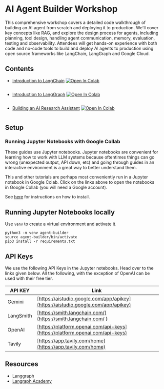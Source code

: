 # AI Agent Builder Workshop

This comprehensive workshop covers a detailed code walkthrough of building an AI agent from scratch and deploying it to production. We'll cover key concepts like RAG, and explore the design process for agents, including planning, tool design, handling agent communication, memory, evaluation, testing and observability. Attendees will get hands-on experience with both code and no-code tools to build and deploy AI agents to production using open source frameworks like LangChain, LangGraph and Google Cloud.

## Contents

- <a style="display: flex;" target="_blank" href="https://colab.research.google.com/github/akshatamohanty/ai-agent-builder-workshop/blob/main/02_Working_with_LLMs.ipynb">
  <div style="margin-right: 4px">Introduction to LangChain </div>
  <img src="https://colab.research.google.com/assets/colab-badge.svg" alt="Open In Colab"/>
</a>

- <a style="display: flex;" target="_blank" href="https://colab.research.google.com/github/akshatamohanty/ai-agent-builder-workshop/blob/main/05_Build_your_own_agent.ipynb">
    <div style="margin-right: 4px">Introduction to LangGraph </div>
    <img src="https://colab.research.google.com/assets/colab-badge.svg" alt="Open In Colab"/>
</a>

- <a style="display: flex;" target="_blank" href="https://colab.research.google.com/github/akshatamohanty/ai-agent-builder-workshop/blob/main/06_Research_assistant.ipynb">
    <div style="margin-right: 4px">Building an AI Research Assistant</div>
    <img src="https://colab.research.google.com/assets/colab-badge.svg" alt="Open In Colab"/>
</a>

## Setup


### Running Jupyter Notebooks with Google Collab
These guides use Jupyter notebooks. Jupyter notebooks are convenient for learning how to work with LLM systems because oftentimes things can go wrong (unexpected output, API down, etc) and going through guides in an interactive environment is a great way to better understand them.

This and other tutorials are perhaps most conveniently run in a Jupyter notebook in Google Colab. Click on the links above to open the notebooks in Google Collab (you will need a Google account). 

See [here](https://jupyter.org/install) for instructions on how to install.

## Running Jupyter Notebooks locally

Use `venv` to create a virtual environment and activate it.

```
python3 -m venv agent-builder
source agent-builder/bin/activate
pip3 install -r requirements.txt
```

## API Keys

We use the following API Keys in the Jupyter notebooks. Head over to the links given below. All the following, with the exception of OpenAI can be used with their free tier.

| API KEY    | Link |
| -------- | ------- |
| Gemini  | [https://aistudio.google.com/app/apikey](https://aistudio.google.com/app/apikey)    |
| LangSmith |  [https://smith.langchain.com/](https://smith.langchain.com/ )    |
| OpenAI    |  [https://platform.openai.com/api-keys](https://platform.openai.com/api-keys)    |
| Tavily    |  [https://app.tavily.com/home](https://app.tavily.com/home)    |


## Resources

- [Langgraph](https://langchain-ai.github.io/langgraph/tutorials/)
- [Langraph Academy](https://academy.langchain.com/courses/intro-to-langgraph)